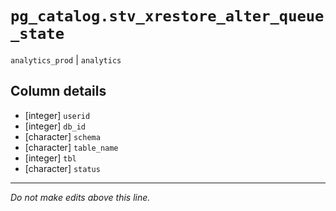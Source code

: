 # `pg_catalog.stv_xrestore_alter_queue_state`
`analytics_prod` | `analytics`

## Column details
* [integer]   `userid`
* [integer]   `db_id`
* [character] `schema`
* [character] `table_name`
* [integer]   `tbl`
* [character] `status`

-------------------------------------------------------------------------------
*Do not make edits above this line.*
